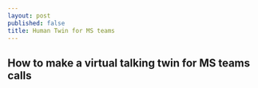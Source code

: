 ```yaml
---
layout: post
published: false
title: Human Twin for MS teams
---
```

## How to make a virtual talking twin for MS teams calls 

 
